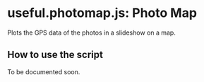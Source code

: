 # useful.photomap.js: Photo Map

Plots the GPS data of the photos in a slideshow on a map.

## How to use the script

To be documented soon.
